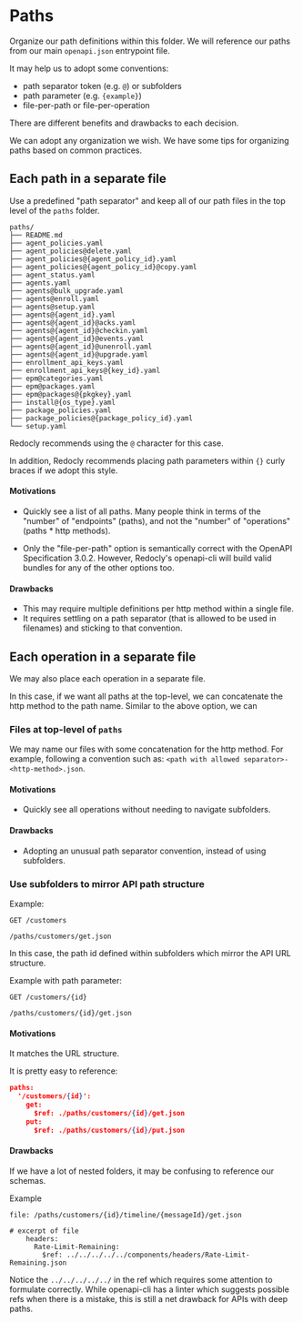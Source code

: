 Paths
=====

Organize our path definitions within this folder.  We will reference our paths from our main `openapi.json` entrypoint file.

It may help us to adopt some conventions:

* path separator token (e.g. `@`) or subfolders
* path parameter (e.g. `{example}`)
* file-per-path or file-per-operation

There are different benefits and drawbacks to each decision.  

We can adopt any organization we wish.  We have some tips for organizing paths based on common practices.

## Each path in a separate file

Use a predefined "path separator" and keep all of our path files in the top level of the `paths` folder.

```
paths/
├── README.md
├── agent_policies.yaml
├── agent_policies@delete.yaml
├── agent_policies@{agent_policy_id}.yaml
├── agent_policies@{agent_policy_id}@copy.yaml
├── agent_status.yaml
├── agents.yaml
├── agents@bulk_upgrade.yaml
├── agents@enroll.yaml
├── agents@setup.yaml
├── agents@{agent_id}.yaml
├── agents@{agent_id}@acks.yaml
├── agents@{agent_id}@checkin.yaml
├── agents@{agent_id}@events.yaml
├── agents@{agent_id}@unenroll.yaml
├── agents@{agent_id}@upgrade.yaml
├── enrollment_api_keys.yaml
├── enrollment_api_keys@{key_id}.yaml
├── epm@categories.yaml
├── epm@packages.yaml
├── epm@packages@{pkgkey}.yaml
├── install@{os_type}.yaml
├── package_policies.yaml
├── package_policies@{package_policy_id}.yaml
└── setup.yaml
```

Redocly recommends using the `@` character for this case.

In addition, Redocly recommends placing path parameters within `{}` curly braces if we adopt this style.

#### Motivations

* Quickly see a list of all paths.  Many people think in terms of the "number" of "endpoints" (paths), and not the "number" of "operations" (paths * http methods).

* Only the "file-per-path" option is semantically correct with the OpenAPI Specification 3.0.2.  However, Redocly's openapi-cli will build valid bundles for any of the other options too.


#### Drawbacks

* This may require multiple definitions per http method within a single file.
* It requires settling on a path separator (that is allowed to be used in filenames) and sticking to that convention.

## Each operation in a separate file

We may also place each operation in a separate file.  

In this case, if we want all paths at the top-level, we can concatenate the http method to the path name.  Similar to the above option, we can 

### Files at top-level of `paths`

We may name our files with some concatenation for the http method. For example, following a convention such as: `<path with allowed separator>-<http-method>.json`.

#### Motivations

* Quickly see all operations without needing to navigate subfolders.

#### Drawbacks

* Adopting an unusual path separator convention, instead of using subfolders.

### Use subfolders to mirror API path structure

Example:
```
GET /customers

/paths/customers/get.json
```

In this case, the path id defined within subfolders which mirror the API URL structure.

Example with path parameter:
```
GET /customers/{id}

/paths/customers/{id}/get.json
```

#### Motivations

It matches the URL structure.

It is pretty easy to reference:

```json
paths:
  '/customers/{id}':
    get:
      $ref: ./paths/customers/{id}/get.json
    put:
      $ref: ./paths/customers/{id}/put.json
```

#### Drawbacks

If we have a lot of nested folders, it may be confusing to reference our schemas.  

Example
```
file: /paths/customers/{id}/timeline/{messageId}/get.json

# excerpt of file
    headers:
      Rate-Limit-Remaining: 
        $ref: ../../../../../components/headers/Rate-Limit-Remaining.json

```
Notice the `../../../../../` in the ref which requires some attention to formulate correctly.  While openapi-cli has a linter which suggests possible refs when there is a mistake, this is still a net drawback for APIs with deep paths.
